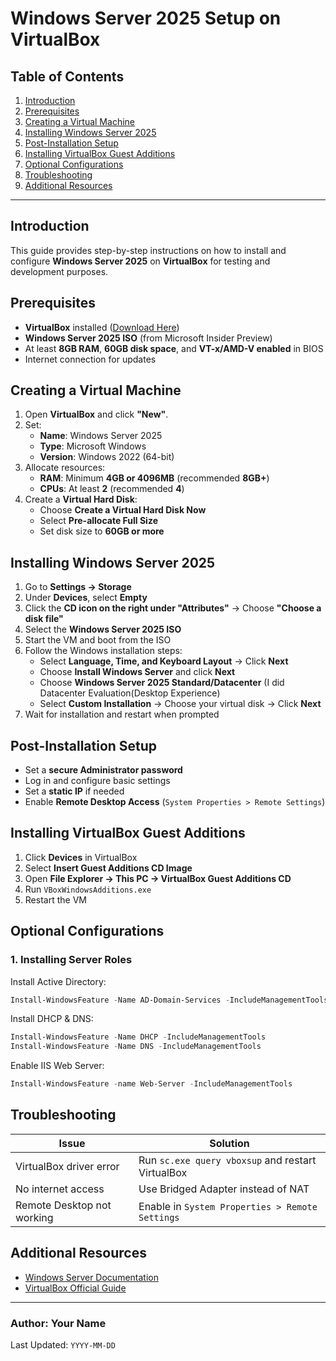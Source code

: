 # Windows Server 2025 Setup on VirtualBox

## Table of Contents
1. [Introduction](#introduction)
2. [Prerequisites](#prerequisites)
3. [Creating a Virtual Machine](#creating-a-virtual-machine)
4. [Installing Windows Server 2025](#installing-windows-server-2025)
5. [Post-Installation Setup](#post-installation-setup)
6. [Installing VirtualBox Guest Additions](#installing-virtualbox-guest-additions)
7. [Optional Configurations](#optional-configurations)
8. [Troubleshooting](#troubleshooting)
9. [Additional Resources](#additional-resources)

---

## Introduction
This guide provides step-by-step instructions on how to install and configure **Windows Server 2025** on **VirtualBox** for testing and development purposes.

## Prerequisites
- **VirtualBox** installed ([Download Here](https://www.virtualbox.org/))
- **Windows Server 2025 ISO** (from Microsoft Insider Preview)
- At least **8GB RAM**, **60GB disk space**, and **VT-x/AMD-V enabled** in BIOS
- Internet connection for updates

## Creating a Virtual Machine
1. Open **VirtualBox** and click **"New"**.
2. Set:
   - **Name**: Windows Server 2025
   - **Type**: Microsoft Windows
   - **Version**: Windows 2022 (64-bit)
3. Allocate resources:
   - **RAM**: Minimum **4GB or 4096MB** (recommended **8GB+**)
   - **CPUs**: At least **2** (recommended **4**)
4. Create a **Virtual Hard Disk**:
   - Choose **Create a Virtual Hard Disk Now**
   - Select **Pre-allocate Full Size**
   - Set disk size to **60GB or more**

## Installing Windows Server 2025
1. Go to **Settings → Storage**
2. Under **Devices**, select **Empty**
3. Click the **CD icon on the right under "Attributes"** → Choose **"Choose a disk file"**
4. Select the **Windows Server 2025 ISO**
5. Start the VM and boot from the ISO
6. Follow the Windows installation steps:
   - Select **Language, Time, and Keyboard Layout** → Click **Next**
   - Choose **Install Windows Server** and click **Next**
   - Choose **Windows Server 2025 Standard/Datacenter** (I did Datacenter Evaluation(Desktop Experience)
   - Select **Custom Installation** → Choose your virtual disk → Click **Next**
7. Wait for installation and restart when prompted

## Post-Installation Setup
- Set a **secure Administrator password**
- Log in and configure basic settings
- Set a **static IP** if needed
- Enable **Remote Desktop Access** (`System Properties > Remote Settings`)

## Installing VirtualBox Guest Additions
1. Click **Devices** in VirtualBox
2. Select **Insert Guest Additions CD Image**
3. Open **File Explorer → This PC → VirtualBox Guest Additions CD**
4. Run `VBoxWindowsAdditions.exe`
5. Restart the VM

## Optional Configurations
### 1. Installing Server Roles
Install Active Directory:
```powershell
Install-WindowsFeature -Name AD-Domain-Services -IncludeManagementTools
```
Install DHCP & DNS:
```powershell
Install-WindowsFeature -Name DHCP -IncludeManagementTools
Install-WindowsFeature -Name DNS -IncludeManagementTools
```
Enable IIS Web Server:
```powershell
Install-WindowsFeature -name Web-Server -IncludeManagementTools
```

## Troubleshooting
| Issue | Solution |
|--------|------------|
| VirtualBox driver error | Run `sc.exe query vboxsup` and restart VirtualBox |
| No internet access | Use Bridged Adapter instead of NAT |
| Remote Desktop not working | Enable in `System Properties > Remote Settings` |

## Additional Resources
- [Windows Server Documentation](https://learn.microsoft.com/en-us/windows-server/)
- [VirtualBox Official Guide](https://www.virtualbox.org/wiki/Documentation)

---

### Author: Your Name
Last Updated: `YYYY-MM-DD`
